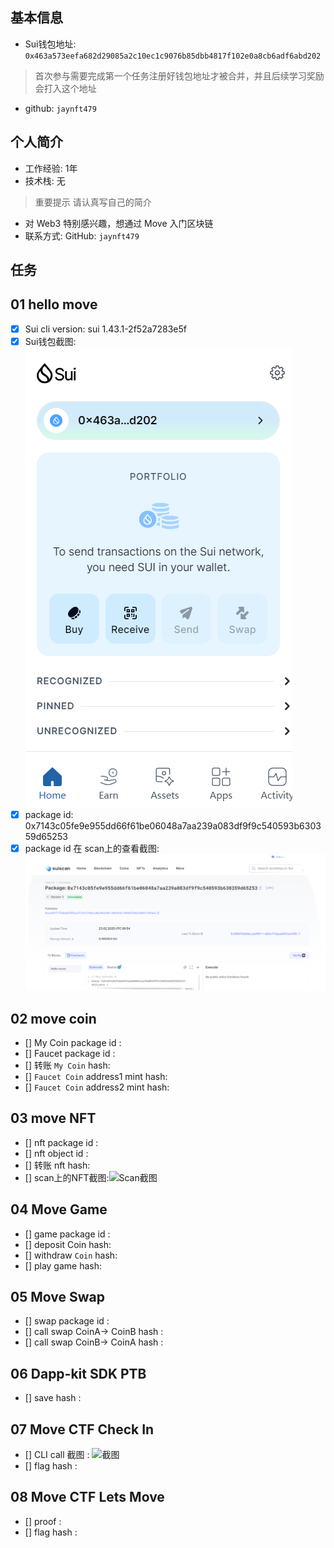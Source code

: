 ## 基本信息
- Sui钱包地址: `0x463a573eefa682d29085a2c10ec1c9076b85dbb4817f102e0a8cb6adf6abd202`
> 首次参与需要完成第一个任务注册好钱包地址才被合并，并且后续学习奖励会打入这个地址
- github: `jaynft479`

## 个人简介
- 工作经验: 1年
- 技术栈: 无
> 重要提示 请认真写自己的简介
- 对 Web3 特别感兴趣，想通过 Move 入门区块链
- 联系方式: GitHub: `jaynft479` 

## 任务

##   01 hello move  
- [x] Sui cli version: sui 1.43.1-2f52a7283e5f
- [x] Sui钱包截图: ![Sui钱包截图](./images/wallet.png)
- [x] package id: 0x7143c05fe9e955dd66f61be06048a7aa239a083df9f9c540593b630359d65253
- [x] package id 在 scan上的查看截图:![Scan截图](./images/package.png)

##   02 move coin
- [] My Coin package id : 
- [] Faucet package id : 
- [] 转账 `My Coin` hash:
- [] `Faucet Coin` address1 mint hash:
- [] `Faucet Coin` address2 mint hash:

##   03 move NFT
- [] nft package id :
- [] nft object id : 
- [] 转账 nft  hash:
- [] scan上的NFT截图:![Scan截图](./images/你的图片地址)

##   04 Move Game
- [] game package id :
- [] deposit Coin hash:
- [] withdraw `Coin` hash:
- [] play game hash:

##   05 Move Swap
- [] swap package id :
- [] call swap CoinA-> CoinB  hash :
- [] call swap CoinB-> CoinA  hash :

##   06 Dapp-kit SDK PTB
- [] save hash :

##   07 Move CTF Check In
- [] CLI call 截图 : ![截图](./images/你的图片地址)
- [] flag hash :

##   08 Move CTF Lets Move
- [] proof : 
- [] flag hash :

